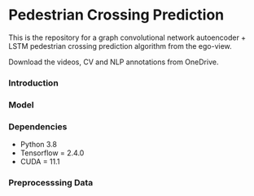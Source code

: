 # Pedestrian Crossing Prediction

This is the repository for a graph convolutional network autoencoder + LSTM pedestrian crossing prediction
algorithm from the ego-view. 

Download the videos, CV and NLP annotations from OneDrive.

### Introduction

### Model

### Dependencies
* Python 3.8
* Tensorflow = 2.4.0
* CUDA = 11.1

### Preprocesssing Data
